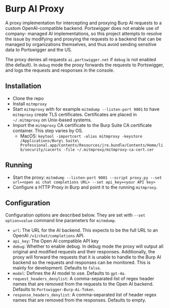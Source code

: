 # Burp AI Proxy

A proxy implementation for intercepting and proxying Burp AI requests to a
custom OpenAI-compatible backend. Portswigger does not enable use of company-
managed AI implementations, so this project attempts to resolve the issue by
modifying and proxying the requests to a backend that can be managed by
organizations themselves, and thus avoid sending sensitive data to Portswigger
and the US.

The proxy denies all requests `ai.portswigger.net` if `debug` is not enabled
(the default). In `debug` mode the proxy forwards the requests to Portswigger,
and logs the requests and responses in the console.

## Installation

- Clone the repo
- Install `mitmproxy`
- Start `mitmproxy` with for example `mitmdump --listen-port 9001` to have
  `mitmproxy` create TLS certificates. Certificates are placed in
  `~/.mitmproxy` on Unix-based systems.
- Import the `mitmproxy` CA certificate to the Burp Suite CA certificate
  container. This step varies by OS.
  - MacOS: `keytool -importcert -alias mitmproxy -keystore /Applications/Burp\ Suite\ Professional.app/Contents/Resources/jre.bundle/Contents/Home/lib/security/cacerts -file ~/.mitmproxy/mitmproxy-ca-cert.cer`

## Running

- Start the proxy: `mitmdump --listen-port 9001 --script proxy.py --set url=<open ai chat completions URL> --set api_key=<your API key>`
- Configure a HTTP Proxy in Burp and point it to the running `mitmproxy`.

## Configuration

Configuration options are described below. They are set with
`--set option=value` command line parameters for `mitmdump`.

- `url`: The URL for the AI backend. This expects to be the full URL to an
  OpenAI `/v1/chat/completions` API.
- `api_key`: The Open AI compatible API key
- `debug`: Whether to enable debug. In debug mode the proxy will output all
  original and modified requests and their responses. Additionally, the proxy
  will forward the requests that it is unable to handle to the Burp AI backend
  so the requests and responses can be monitored. This is mainly for
  development. Defaults to `false`.
- `model`: Defines the AI model to use. Defaults to `gpt-4o`.
- `request_headers_denylist`: A comma-separated list of regex header names that
  are removed from the requests to the Open AI backend. Defaults to
  `Portswigger-Burp-Ai-Token`.
- `response_headers_denylist`: A comma-separated list of header regex names that
  are removed from the responses. Defaults to empty.

